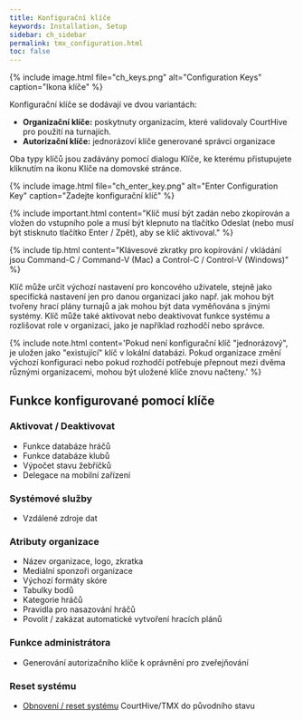 ```yaml
---
title: Konfigurační klíče
keywords: Installation, Setup
sidebar: ch_sidebar
permalink: tmx_configuration.html
toc: false
---
```


{% include image.html file="ch_keys.png" alt="Configuration Keys" caption="Ikona klíče" %}

Konfigurační klíče se dodávají ve dvou variantách:
* __Organizační klíče:__ poskytnuty organizacím, které validovaly CourtHive pro použití na turnajích.  
* __Autorizační klíče:__ jednorázoví klíče generované správci organizace

Oba typy klíčů jsou zadávány pomocí dialogu Klíče, ke kterému přistupujete kliknutím na ikonu Klíče na domovské stránce.

{% include image.html file="ch_enter_key.png" alt="Enter Configuration Key" caption="Zadejte konfigurační klíč" %}

{% include important.html content="Klíč musí být zadán nebo zkopírován a vložen do vstupního pole a musí být klepnuto na tlačítko Odeslat (nebo musí být stisknuto tlačítko Enter / Zpět), aby se klíč aktivoval." %}

{% include tip.html content="Klávesové zkratky pro kopírování / vkládání jsou Command-C / Command-V (Mac) a Control-C / Control-V (Windows)" %}

Klíč může určit výchozí nastavení pro koncového uživatele, stejně jako specifická nastavení jen pro danou organizaci jako např. jak mohou být tvořeny hrací plány turnajů a jak mohou být data vyměňována s jinými systémy. Klíč může také aktivovat nebo deaktivovat funkce systému a rozlišovat role v organizaci, jako je například rozhodčí nebo správce.

{% include note.html content='Pokud není konfigurační klíč "jednorázový", je uložen jako "existující" klíč v lokální databázi. Pokud organizace změní výchozí konfiguraci nebo pokud rozhodčí potřebuje přepnout mezi dvěma různými organizacemi, mohou být uložené klíče znovu načteny.' %}

## Funkce konfigurované pomocí klíče

### Aktivovat / Deaktivovat
* Funkce databáze hráčů
* Funkce databáze klubů
* Výpočet stavu žebříčků
* Delegace na mobilní zařízení

### Systémové služby
* Vzdálené zdroje dat

### Atributy organizace
* Název organizace, logo, zkratka
* Mediální sponzoři organizace
* Výchozí formáty skóre
* Tabulky bodů
* Kategorie hráčů
* Pravidla pro nasazování hráčů
* Povolit / zakázat automatické vytvoření hracích plánů

### Funkce administrátora
* Generování autorizačního klíče k oprávnění pro zveřejňování

### Reset systému
* [Obnovení / reset systému](tmx_reset.html) CourtHive/TMX do původního stavu
